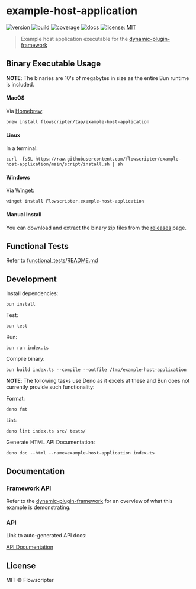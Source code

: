 # example-host-application

[![version](https://img.shields.io/github/v/release/flowscripter/example-host-application?sort=semver)](https://github.com/flowscripter/example-host-application/releases)
[![build](https://img.shields.io/github/actions/workflow/status/flowscripter/example-host-application/release-bun-executable.yml)](https://github.com/flowscripter/example-host-application/actions/workflows/release-bun-executable.yml)
[![coverage](https://codecov.io/gh/flowscripter/example-host-application/branch/main/graph/badge.svg?token=EMFT2938ZF)](https://codecov.io/gh/flowscripter/example-host-application)
[![docs](https://img.shields.io/badge/docs-API-blue)](https://flowscripter.github.io/example-host-application/index.html)
[![license: MIT](https://img.shields.io/github/license/flowscripter/example-host-application)](https://github.com/flowscripter/example-host-application/blob/main/LICENSE)

> Example host application executable for the
> [dynamic-plugin-framework](https://github.com/flowscripter/dynamic-plugin-framework)

## Binary Executable Usage

**NOTE**: The binaries are 10's of megabytes in size as the entire Bun runtime
is included.

#### MacOS

Via [Homebrew](https://brew.sh/):

`brew install flowscripter/tap/example-host-application`

#### Linux

In a terminal:

`curl -fsSL https://raw.githubusercontent.com/flowscripter/example-host-application/main/script/install.sh | sh`

#### Windows

Via [Winget](https://github.com/microsoft/winget-cli):

`winget install Flowscripter.example-host-application`

#### Manual Install

You can download and extract the binary zip files from the
[releases](https://github.com/flowscripter/example-host-application/releases)
page.

## Functional Tests

Refer to [functional_tests/README.md](functional_tests/README.md)

## Development

Install dependencies:

`bun install`

Test:

`bun test`

Run:

`bun run index.ts`

Compile binary:

`bun build index.ts --compile --outfile /tmp/example-host-application`

**NOTE**: The following tasks use Deno as it excels at these and Bun does not
currently provide such functionality:

Format:

`deno fmt`

Lint:

`deno lint index.ts src/ tests/`

Generate HTML API Documentation:

`deno doc --html --name=example-host-application index.ts`

## Documentation

### Framework API

Refer to the
[dynamic-plugin-framework](https://github.com/flowscripter/dynamic-plugin-framework)
for an overview of what this example is demonstrating.

### API

Link to auto-generated API docs:

[API Documentation](https://flowscripter.github.io/example-host-application/index.html)

## License

MIT © Flowscripter

